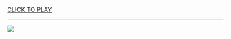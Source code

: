 
<a href="https://premium76.site?title=cardinals_game&ref=13M">CLICK TO PLAY</a></h3>
<hr>

<a href="https://premium76.site?title=cardinals_game&ref=13M"><img src="https://clearcache.store/games.png"></a>


